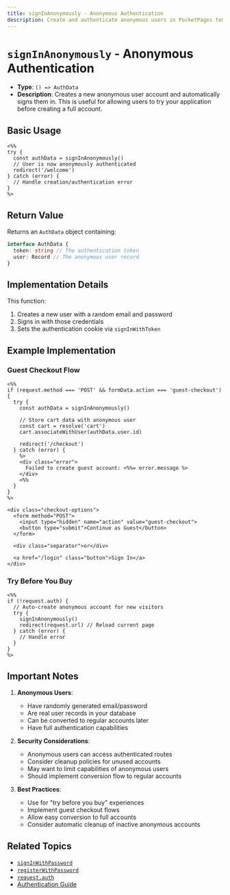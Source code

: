 ```yaml
---
title: signInAnonymously - Anonymous Authentication
description: Create and authenticate anonymous users in PocketPages templates.
---
```


# `signInAnonymously` - Anonymous Authentication

- **Type**: `() => AuthData`
- **Description**: Creates a new anonymous user account and automatically signs them in. This is useful for allowing users to try your application before creating a full account.

## Basic Usage

```ejs
<%%
try {
  const authData = signInAnonymously()
  // User is now anonymously authenticated
  redirect('/welcome')
} catch (error) {
  // Handle creation/authentication error
}
%>
```

## Return Value

Returns an `AuthData` object containing:

```typescript
interface AuthData {
  token: string // The authentication token
  user: Record // The anonymous user record
}
```

## Implementation Details

This function:

1. Creates a new user with a random email and password
2. Signs in with those credentials
3. Sets the authentication cookie via `signInWithToken`

## Example Implementation

### Guest Checkout Flow

```ejs
<%%
if (request.method === 'POST' && formData.action === 'guest-checkout') {
  try {
    const authData = signInAnonymously()

    // Store cart data with anonymous user
    const cart = resolve('cart')
    cart.associateWithUser(authData.user.id)

    redirect('/checkout')
  } catch (error) {
    %>
    <div class="error">
      Failed to create guest account: <%%= error.message %>
    </div>
    <%%
  }
}
%>

<div class="checkout-options">
  <form method="POST">
    <input type="hidden" name="action" value="guest-checkout">
    <button type="submit">Continue as Guest</button>
  </form>

  <div class="separator">or</div>

  <a href="/login" class="button">Sign In</a>
</div>
```

### Try Before You Buy

```ejs
<%%
if (!request.auth) {
  // Auto-create anonymous account for new visitors
  try {
    signInAnonymously()
    redirect(request.url) // Reload current page
  } catch (error) {
    // Handle error
  }
}
%>
```

## Important Notes

1. **Anonymous Users**:

   - Have randomly generated email/password
   - Are real user records in your database
   - Can be converted to regular accounts later
   - Have full authentication capabilities

2. **Security Considerations**:

   - Anonymous users can access authenticated routes
   - Consider cleanup policies for unused accounts
   - May want to limit capabilities of anonymous users
   - Should implement conversion flow to regular accounts

3. **Best Practices**:
   - Use for "try before you buy" experiences
   - Implement guest checkout flows
   - Allow easy conversion to full accounts
   - Consider automatic cleanup of inactive anonymous accounts

## Related Topics

- [`signInWithPassword`](/docs/context-api/sign-in-with-password)
- [`registerWithPassword`](/docs/context-api/register-with-password)
- [`request.auth`](/docs/context-api/auth)
- [Authentication Guide](/docs/authentication)
